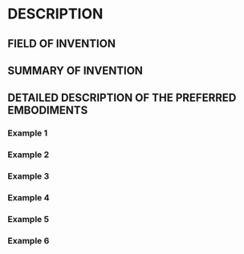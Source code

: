# DESCRIPTION

## FIELD OF INVENTION

## SUMMARY OF INVENTION

## DETAILED DESCRIPTION OF THE PREFERRED EMBODIMENTS

### Example 1

### Example 2

### Example 3

### Example 4

### Example 5

### Example 6

